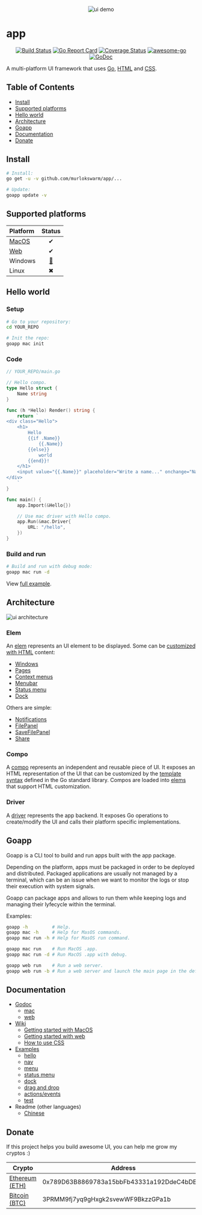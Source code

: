 <p align="center">
    <img alt="ui demo" src="https://github.com/murlokswarm/app/wiki/assets/ui-demo-large.gif">
</p>

# app

<p align="center">
	<a href="https://travis-ci.org/murlokswarm/app"><img src="https://travis-ci.org/murlokswarm/app.svg?branch=master" alt="Build Status"></a>
    <a href="https://goreportcard.com/report/github.com/murlokswarm/app"><img src="https://goreportcard.com/badge/github.com/murlokswarm/app" alt="Go Report Card"></a>
    <a href="https://coveralls.io/github/murlokswarm/app?branch=master"><img src="https://coveralls.io/repos/github/murlokswarm/app/badge.svg?branch=master" alt="Coverage Status"></a>
    <a href="https://github.com/avelino/awesome-go#readme"><img src="https://cdn.rawgit.com/sindresorhus/awesome/d7305f38d29fed78fa85652e3a63e154dd8e8829/media/badge.svg" alt="awesome-go"></a>
    <a href="https://godoc.org/github.com/murlokswarm/app"><img src="https://godoc.org/github.com/murlokswarm/app?status.svg" alt="GoDoc"></a>
</p>

A multi-platform UI framework that uses
[Go](https://golang.org), [HTML](https://en.wikipedia.org/wiki/HTML5) and
[CSS](https://en.wikipedia.org/wiki/Cascading_Style_Sheets).


## Table of Contents

* [Install](#install)
* [Supported platforms](#support)
* [Hello world](#hello)
* [Architecture](#architecture)
* [Goapp](#goapp)
* [Documentation](#doc)
* [Donate](#donate)

<a name="install"></a>

## Install

```sh
# Install:
go get -u -v github.com/murlokswarm/app/...

# Update:
goapp update -v
```

<a name="support"></a>

## Supported platforms

|Platform|Status|
|:-|:-:|
|[MacOS](https://godoc.org/github.com/murlokswarm/app/drivers/mac#Driver)|✔|
|[Web](https://godoc.org/github.com/murlokswarm/app/drivers/web#Driver)|✔|
|Windows|[🔨](https://github.com/murlokswarm/app/issues/141)|
|Linux|✖|

<a name="hello"></a>

## Hello world

### Setup

```sh
# Go to your repository:
cd YOUR_REPO

# Init the repo:
goapp mac init
```

### Code

```go
// YOUR_REPO/main.go

// Hello compo.
type Hello struct {
    Name string
}

func (h *Hello) Render() string {
    return `
<div class="Hello">
    <h1>
        Hello
        {{if .Name}}
            {{.Name}}
        {{else}}
            world
        {{end}}!
    </h1>
    <input value="{{.Name}}" placeholder="Write a name..." onchange="Name" autofocus>
</div>
    `
}

func main() {
    app.Import(&Hello{})

    // Use mac driver with Hello compo.
    app.Run(&mac.Driver{
        URL: "/hello",
    })
}
```

### Build and run

```sh
# Build and run with debug mode:
goapp mac run -d
```

View [full example](https://github.com/murlokswarm/app/tree/master/examples/hello).

<a name="architecture"></a>

## Architecture

![ui architecture](https://github.com/murlokswarm/app/wiki/assets/architecture.png)

### Elem

An [elem](https://godoc.org/github.com/murlokswarm/app#Elem) represents an UI
element to be displayed. Some can be
[customized with HTML](https://godoc.org/github.com/murlokswarm/app#ElemWithCompo)
content:

* [Windows](https://godoc.org/github.com/murlokswarm/app#NewWindow)
* [Pages](https://godoc.org/github.com/murlokswarm/app#NewPage)
* [Context menus](https://godoc.org/github.com/murlokswarm/app#NewContextMenu)
* [Menubar](https://godoc.org/github.com/murlokswarm/app#MenuBar)
* [Status menu](https://godoc.org/github.com/murlokswarm/app#NewStatusMenu)
* [Dock](https://godoc.org/github.com/murlokswarm/app#Dock)

Others are simple:

* [Notifications](https://godoc.org/github.com/murlokswarm/app#NewNotification)
* [FilePanel](https://godoc.org/github.com/murlokswarm/app#NewFilePanel)
* [SaveFilePanel](https://godoc.org/github.com/murlokswarm/app#NewSaveFilePanel)
* [Share](https://godoc.org/github.com/murlokswarm/app#NewShare)

### Compo

A [compo](https://godoc.org/github.com/murlokswarm/app#Compo) represents an
independent and reusable piece of UI. It exposes an HTML representation of the
UI that can be customized by the
[template syntax](https://golang.org/pkg/text/template/) defined in the Go
standard library. Compos are loaded into
[elems](https://godoc.org/github.com/murlokswarm/app#ElemWithCompo) that support
HTML customization.

### Driver

A [driver](https://godoc.org/github.com/murlokswarm/app#Driver) represents the
app backend. It exposes Go operations to create/modify the UI and calls their
platform specific implementations.

<a name="goapp"></a>

## Goapp

Goapp is a CLI tool to build and run apps built with the app package.

Depending on the platform, apps must be packaged in order to be deployed and
distributed. Packaged applications are usually not managed by a terminal, which
can be an issue when we want to monitor the logs or stop their execution with
system signals.

Goapp can package apps and allows to run them while keeping logs and managing
their lyfecycle within the terminal.

Examples:

```sh
goapp -h         # Help.
goapp mac -h     # Help for MasOS commands.
goapp mac run -h # Help for MasOS run command.

goapp mac run    # Run MacOS .app.
goapp mac run -d # Run MacOS .app with debug.

goapp web run    # Run a web server.
goapp web run -b # Run a web server and launch the main page in the default browser.
```

<a name="doc"></a>

## Documentation

* [Godoc](https://godoc.org/github.com/murlokswarm/app)
  * [mac](https://godoc.org/github.com/murlokswarm/app/drivers/mac)
  * [web](https://godoc.org/github.com/murlokswarm/app/drivers/web)
* [Wiki](https://github.com/murlokswarm/app/wiki)
  * [Getting started with MacOS](https://github.com/murlokswarm/app/wiki/Getting-started-with-MacOS)
  * [Getting started with web](https://github.com/murlokswarm/app/wiki/Getting-started-with-web)
  * [How to use CSS](https://github.com/murlokswarm/app/wiki/CSS)
* [Examples](https://github.com/murlokswarm/app/tree/master/examples)
  * [hello](https://github.com/murlokswarm/app/tree/master/examples/hello)
  * [nav](https://github.com/murlokswarm/app/tree/master/examples/nav)
  * [menu](https://github.com/murlokswarm/app/tree/master/examples/menu)
  * [status menu](https://github.com/murlokswarm/app/tree/master/examples/statusmenu)
  * [dock](https://github.com/murlokswarm/app/tree/master/examples/dock)
  * [drag and drop](https://github.com/murlokswarm/app/tree/master/examples/dragdrop)
  * [actions/events](https://github.com/murlokswarm/app/tree/master/examples/action-event)
  * [test](https://github.com/murlokswarm/app/tree/master/examples/test)
* Readme (other languages)
  * [Chinese](./internal/docs/README-CN.md)

<a name="donate"></a>

## Donate

If this project helps you build awesome UI, you can help me grow my cryptos :)

|Crypto|Address|
|-|-|
|[Ethereum (ETH)](https://www.coinbase.com/addresses/5b483b8df2ba04096454ea62)|0x789D63B8869783a15bbFb43331a192DdeC4bDE53|
|[Bitcoin (BTC)](https://www.coinbase.com/addresses/5b483f32bec71f034450c264)|3PRMM9fj7yq9gHxgk2svewWF9BkzzGPa1b|

